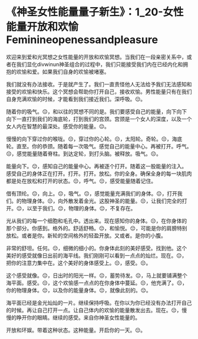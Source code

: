 # 《神圣女性能量量子新生》：1_20-女性能量开放和欢愉Feminineopenessandpleasure

欢迎来到爱和光冥想之女性能量的开放和欢愉冥想。当我们在一段亲密关系中，或者在我们显化divwinun神圣组合的过程中，我们只能接受我们内在已经内化和拥抱的欢愉和爱。如果我们自身的欢愉被堵塞。

我们就没有办法接收。于是就产生了。我们一直责怪他人无法给予我们无法感知和接受的欢愉和快乐。这个冥想会帮助你打开自己，接收欢愉。男性能量只有在我们自身充满欢愉的时候，才能看到我们接近我们。深呼吸。😔。

随着你的吸气。😔，和以往的冥想不同的是。我们要感受自己的能量，向下向下向下一直打到我们的海底轮，打到我们的宫颈。宫颈是一个女人的深度，以及一个女人内在智慧的最深处。感受你的能量。😔。

慢慢的向下穿过你的喉咙。😔，穿过你的心轮。😔，太阳轮。奇轮。😔，海底轮。直至。你的恭颈。随着每一次吸气。感觉自己的能量中心。再被打开。呼气。😔，感觉能量随着脊柱。到达定轮，到打头脑。被释放。吸气。😔。

能量向下。😔，感知自己的能量中心。再被逐个打开。随着这一股能量的注入。感受自己的身体正在打开。打开。打开。放松。你的全身。确保全身的每一块肌肉都是处在放松和打开的状态。😔，呼气。😔，感受能量随着记住。

借有顶纶。😔，向上。😔，吸气。😔，感觉能量充满我们的身体。😔，打开我们。的物理身体。😔，向外散发着金光。这股神圣的能量。😔，让我们完全的打开。😔，以至于我们。😔，物理的身体。😔，不复存在。

光从我们的每一个细胞和毛孔中。透出来。现在感知你的身体。😔，在你身体的那个部分。你感到。格外的。舒适舒畅。😔，和愉悦。😔，可能是你的肩膀特别放松。或者是你。新轮的空间格外的轻盈开放。又或者。是你的小腹。

非常的舒坦。任何。😔，细微的细小的。你身体此刻的美好感受。找到他。这个美好的感受就像日出前的海平线。我们刚刚可以看到一点点的灿烂。现在。😔，把你的注意力集中在。这个美好的身体感受上。😔，感受。😔。

这个感受就像。😔，日出时的阳光一样。😔，蓄势待发。😔，马上就要铺满整个海平面。感受。😔，这个欢愉感一点点的在你身体中蔓延。😔，他充满了。😔，你的物理身体。😔，以及你的能量身体。😔，就像此刻的。😔。

海平面已经是金光灿灿的一片。继续保持呼吸。在你以为你已经没有办法打开自己的时候。再让自己打开一点。让自己体内的欢愉的能量散发出去。现在。😔，慢慢的睁开你的眼睛。继续的感受。来自你神圣女性能量的。

开放和环娱。带着这种状态。这种能量。开启你的一天。😔。